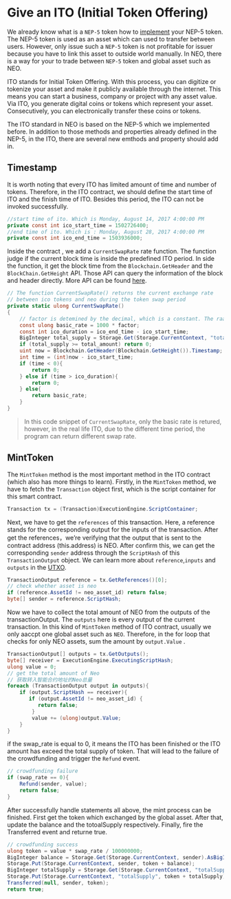 # Give an ITO (Initial Token Offering)

We already know what is a `NEP-5` token how to [implement](https://github.com/neo-ngd/NEO-Tutorial/blob/steven/smartContract/What_is_nep5.md) your NEP-5 token. The NEP-5 token is used as an asset which can used to transfer between users. However, only issue such a `NEP-5` token is not profitable for issuer because you have to link this asset to outside world manually. In NEO, there is a way for your to trade between `NEP-5` token  and global asset such as NEO.

ITO stands for Initial Token Offering. With this process, you can digitize or tokenize your asset and make it publicly available through the internet. This means you can start a business, company or project with any asset value. Via ITO, you generate digital coins or tokens which represent your asset. Consecutively, you can electronically transfer these coins or tokens.

The ITO standard in NEO is based on the NEP-5 which we implemented before. In addition to those methods and properties already defined in the NEP-5, in the ITO, there are several new emthods and property should add in.

## Timestamp
It is worth noting that every ITO has limited amount of time and number of tokens. Therefore, in the ITO contract, we should define the start time of ITO and the finish time of ITO. Besides this period, the ITO can not be invoked successfully. 
```csharp
//start time of ito. Which is Monday, August 14, 2017 4:00:00 PM
private const int ico_start_time = 1502726400;
//end time of ito. Which is : Monday, August 28, 2017 4:00:00 PM
private const int ico_end_time = 1503936000;
```

Inside the contract , we add a `CurrentSwapRate` rate function. The function judge if the current block time is inside the predefined ITO period. In side the function, it get the block time from the `Blockchain.GetHeader` and the `BlockChain.GetHeight` API. Those API can query the information of the block and header directly. More API can be found [here](https://docs.neo.org/en-us/sc/reference/api/neo.html).

```csharp
// The function CurrentSwapRate() returns the current exchange rate
// between ico tokens and neo during the token swap period
private static ulong CurrentSwapRate()
{
    // factor is detemined by the decimal, which is a constant. The raate means 1 NEO => 1000 NEP5
    const ulong basic_rate = 1000 * factor;
    const int ico_duration = ico_end_time - ico_start_time;
    BigInteger total_supply = Storage.Get(Storage.CurrentContext, "totalSupply").AsBigInteger();
    if (total_supply >= total_amount) return 0;
    uint now = Blockchain.GetHeader(Blockchain.GetHeight()).Timestamp;
    int time = (int)now - ico_start_time;
    if (time < 0){
        return 0;
    } else if (time > ico_duration){
        return 0;
    } else{
        return basic_rate;
    }
}
```
> In this code snippet of `CurrentSwapRate`, only the basic rate is retured, however, in the real life ITO, due to the different time period, the program can return different swap rate.

## MintToken

The `MintToken` method is the most important method in the ITO contract (which also has more things to learn).  Firstly, in the `MintToken` method, we have to fetch the `Transaction` object first, which is the script container for this smart contract. 
```csharp
Transaction tx = (Transaction)ExecutionEngine.ScriptContainer;
```

Next, we have to get the `references` of this transaction. Here, a reference stands for the corresponding output for the inputs of the transaction. After get the references，we’re verifying that the output that is sent to the contract address (this.address) is NEO. After confirm this, we can get the corresponding `sender` address through the `ScriptHash` of this `TransactionOutput` object. We can learn more about `reference`,`inputs` and `outputs` in the [UTXO](https://github.com/neo-ngd/NEO-Tutorial/blob/master/9-smartContract/UTXO.md).

```csharp
TransactionOutput reference = tx.GetReferences()[0];
// check whether asset is neo
if (reference.AssetId != neo_asset_id) return false;
byte[] sender = reference.ScriptHash;
```

Now we have to collect the total amount of NEO from the outputs of the transactionOutput.  The `outputs` here is every output of the current transaction. In this kind of `MintToken` method of ITO contract, usually we only aaccpt one global asset such as `NEO`. Therefore, in the for loop that checks for only NEO assets, sum the amount by `output.Value` .

```csharp
TransactionOutput[] outputs = tx.GetOutputs();
byte[] receiver = ExecutionEngine.ExecutingScriptHash;
ulong value = 0;
// get the total amount of Neo
// 获取转入智能合约地址的Neo总量
foreach (TransactionOutput output in outputs){
    if (output.ScriptHash == receiver){
       if (output.AssetId != neo_asset_id) {
          return false;
        }
        value += (ulong)output.Value;
    }
}
```
if the swap_rate is equal to 0, it means the ITO has been finished or the ITO amount has exceed the total supply of token. That will lead to the failure of the crowdfunding and trigger the `Refund` event.
```csharp
// crowdfunding failure
if (swap_rate == 0){
    Refund(sender, value);
    return false;
}
```
After successfully handle statements all above, the mint process can be finished. First get the token which exchanged by the global asset. After that, update the balance and the totoalSupply respectively. Finally, fire the Transferred event and returne true.
```csharp           
// crowdfunding success
ulong token = value * swap_rate / 100000000;
BigInteger balance = Storage.Get(Storage.CurrentContext, sender).AsBigInteger();
Storage.Put(Storage.CurrentContext, sender, token + balance);
BigInteger totalSupply = Storage.Get(Storage.CurrentContext, "totalSupply").AsBigInteger();
Storage.Put(Storage.CurrentContext, "totalSupply", token + totalSupply);
Transferred(null, sender, token);
return true;
```
